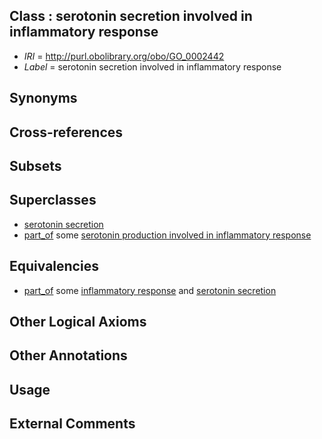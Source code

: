 
## Class : serotonin secretion involved in inflammatory response

 * *IRI* = http://purl.obolibrary.org/obo/GO_0002442
 * *Label* = serotonin secretion involved in inflammatory response

## Synonyms


## Cross-references


## Subsets


## Superclasses

 * [serotonin secretion](../../GO/20/GO_0001820.md)
 * [part_of](../../BFO/50/BFO_0000050.md) some [serotonin production involved in inflammatory response](../../GO/51/GO_0002351.md)

## Equivalencies

 * [part_of](../../BFO/50/BFO_0000050.md) some [inflammatory response](../../GO/54/GO_0006954.md) and [serotonin secretion](../../GO/20/GO_0001820.md)

## Other Logical Axioms


## Other Annotations


## Usage


## External Comments

